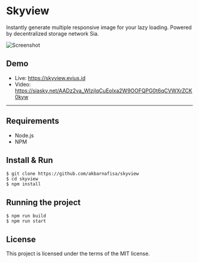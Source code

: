 # Skyview

Instantly generate multiple responsive image for your lazy loading. Powered by decentralized storage network Sia.

<img src="https://siasky.net/vAKPczAimsgqX0f7J-SG7qekws__H-w2V_1WmokmbfPKRg" alt="Screenshot"/>

## Demo
- Live: https://skyview.evius.id
- Video: https://siasky.net/AADz2va_WIzjlqCuEolxa2W9OOFQPG0t6qCVWXrZCK0kyw

---
## Requirements

- Node.js
- NPM

## Install & Run

    $ git clone https://github.com/akbarnafisa/skyview
    $ cd skyview
    $ npm install

## Running the project
    $ npm run build
    $ npm run start

## License
This project is licensed under the terms of the MIT license.
